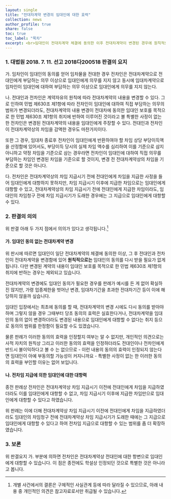 ```yaml
---
layout: single
title: "전대차계약 변경의 임대인에 대한 효력"
collection: news
author_profile: true
share: false
toc: true
toc_label: "목차"
excerpt: <br>임대인이 전대차계약 체결에 동의한 이후 전대차계약이 변경된 경우에 원칙적으로 그 변경된 내용으로 전차인이 임대인에게 대항할 수 있다는 판결입니다.
---
```

### 1. 대법원 2018. 7. 11. 선고 2018다200518 판결의 요지
가. 임차인이 임대인의 동의를 얻어 임차물을 전대한 경우 전차인은 전대차계약으로 전대인에게 부담하는 의무 이상으로 임대인에게 의무를 지지 않고 동시에 임대차계약으로 임차인이 임대인에 대하여 부담하는 의무 이상으로 임대인에게 의무를 지지 않는다.

나. 전대인과 전차인은 계약자유의 원칙에 따라 전대차계약의 내용을 변경할 수 있다. 그로 인하여 민법 제630조 제1항에 따라 전차인이 임대인에 대하여 직접 부담하는 의무의 범위가 변경되더라도, 전대차계약의 내용 변경이 전대차에 동의한 임대인 보호를 목적으로 한 민법 제630조 제1항의 취지에 반하여 이루어진 것이라고 볼 특별한 사정이 없는 한 전차인은 변경된 전대차계약의 내용을 임대인에게 주장할 수 있다. 전대인과 전차인이 전대차계약상의 차임을 감액한 경우도 마찬가지이다.

또한 그 경우, 임대차 종료후 전차인이 임대인에게 반환하여야 할 차임 상당 부당이득액을 산정함에 있어서도, 부당이득 당시의 실제 차임 액수를 심리하여 이를 기준으로 삼지 아니하고 약정 차임을 기준으로 삼는 경우라면 전차인이 임대인에 대하여 직접 의무를 부담하는 차임인 변경된 차임을 기준으로 할 것이지, 변경 전 전대차계약상의 차임을 기준으로 할 것은 아니다.

다. 전차인은 전대차계약상의 차임 지급시기 전에 전대인에게 차임을 지급한 사정을 들어 임대인에게 대항하지 못하지만, 차임 지급시기 이후에 지급한 차임으로는 임대인에게 대항할 수 있고, 전대차계약상의 차임 지급시기 전에 전대인에게 지급한 차임이라도, 임대인의 차임청구 전에 차임 지급시기가 도래한 경우에는 그 지급으로 임대인에게 대항할 수 있다.

### 2. 판결의 의의
위 판결 아래 두 가지 점에서 의의가 있다고 생각됩니다.[^1]

#### 가. 임대인 동의 없는 전대차계약 변경
위 판시에 따르면 임대인이 일단 전대차계약의 체결에 동의한 이상, 그 후 전대인과 전차인이 전대차계약을 변경함에 있어 **원칙적으로는** 임대인의 동의를 다시 받을 필요가 없게 됩니다. 다만 변경된 계약의 내용이 임대인 보호를 목적으로 한 민법 제630조 제1항의 취지에 반하는 경우는 제외되고 있습니다.

전대차계약의 변경에도 임대인 동의가 필요한 경우를 판례가 예시를 든 게 없어 확실하진 않지만, 가령 업종제한을 벗어난 변경, 임대차기간을 초과한 전대차기간 등이 이에 해당하지 않을까 싶습니다.

임대인 입장에서는 최초에 동의를 할 때, 전대차계약의 변경 시에도 다시 동의를 받아야 하며 그렇지 않을 경우 그때부터 당초 동의의 효력은 실효한다거나, 전대차계약을 임대인의 동의 없이 변경하더라도 변경된 내용으로 임대인에게 대항할 수 없다는 취지 등으로 동의의 범위를 한정함이 필요할 수도 있겠습니다.

물론 판례가 이러한 동의의 효력을 인정할지 여부는 알 수 없지만, 개인적인 의견으로는 사적 자치의 원칙상 그리고 이러한 동의의 효력을 인정하더라도 전대인이나 전차인에게 반드시 불이익하다고 볼 수 는 없으므로 - 이런 내용의 동의의 효력이 인정되지 않는다면 임대인이 아예 부동의할 가능성이 커지니까요 - 특별한 사정이 없는 한 이러한 동의의 효력을 부인할 이유는 없어 보입니다.

#### 나. 전차임 지급에 의한 임대인에 대한 대항력
종전 판례상 전차인은 전대차계약상 차임 지급시기 이전에 전대인에게 차임을 지급하였더라도 이를 임대인에게 대항할 수 없고, 차임 지급시기 이후에 지급한 차임만으로 임대인에게 대항할 수 있다고 하였습니다.

위 판례는 이에 더해 전대차계약상 차임 지급시기 이전에 전대인에게 차임을 지급하였더라도 임대인의 차임청구 전에 전대차계약상 차임 지급시기가 도래한 때에는 그 지급으로 임대인에게 대항할 수 있다고 하여 전차임 지급으로 대항할 수 있는 범위를 좀 더 확장하였습니다.

### 3. 보론
위 판결요지 가. 부분에 의하면 전차인은 전대차계약상 전대인에 대한 항변으로 임대인에게 대항할 수 있습니다. 이 점은 종전에도 학설상 인정되던 것으로 특별한 것은 아니라고 봅니다.


[^1]: 개별 사건에서의 결론은 구체적인 사실관계 등에 따라 달라질 수 있으므로, 아래 내용 중 개인적인 의견은 참고자료로서만 취급될 수 있습니다.
